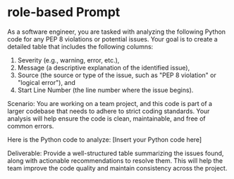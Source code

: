 # role-based Prompt 

As a software engineer, you are tasked with analyzing the following Python code for any PEP 8 violations or potential issues. Your goal is to create a detailed table that includes the following columns:
1.	Severity (e.g., warning, error, etc.),
2.	Message (a descriptive explanation of the identified issue),
3.	Source (the source or type of the issue, such as "PEP 8 violation" or "logical error"), and
4.	Start Line Number (the line number where the issue begins).

Scenario:
You are working on a team project, and this code is part of a larger codebase that needs to adhere to strict coding standards. Your analysis will help ensure the code is clean, maintainable, and free of common errors.

Here is the Python code to analyze:
[Insert your Python code here]

Deliverable:
Provide a well-structured table summarizing the issues found, along with actionable recommendations to resolve them. This will help the team improve the code quality and maintain consistency across the project.